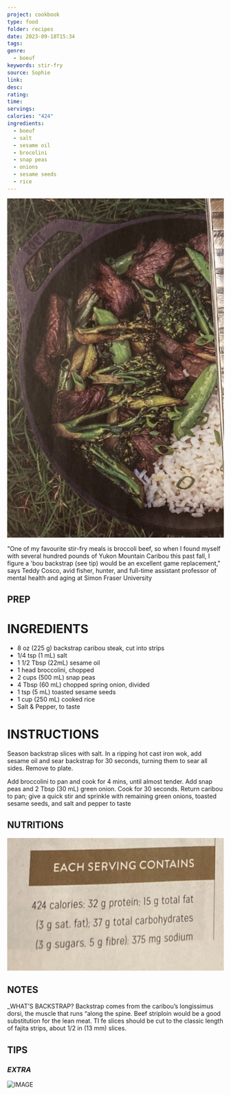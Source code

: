 ```yaml
---
project: cookbook
type: food
folder: recipes
date: 2023-09-18T15:34
tags: 
genre:
  - boeuf
keywords: stir-fry
source: Sophie
link: 
desc: 
rating: 
time: 
servings: 
calories: "424"
ingredients:
  - boeuf
  - salt
  - sesame oil
  - brocolini
  - snap peas
  - onions
  - sesame seeds
  - rice
---
```


![IMAGE](image_67.png)


"One of my favourite stir-fry meals is broccoli beef, so when I found myself with several hundred pounds of Yukon Mountain Caribou this past fall, I figure a 'bou backstrap (see tip) would be an excellent game replacement," says Teddy Cosco, avid fisher, hunter, and full-time assistant professor of mental health and aging at Simon Fraser University


## PREP


# INGREDIENTS

- 8 oz (225 g) backstrap caribou steak, cut into strips
- 1/4 tsp (1 mL) salt
- 1 1/2 Tbsp (22mL) sesame oil
- 1 head broccolini, chopped
- 2 cups (500 mL) snap peas
- 4 Tbsp (60 mL) chopped spring onion, divided
- 1 tsp (5 mL) toasted sesame seeds
- 1 cup (250 mL) cooked rice
- Salt & Pepper, to taste




# INSTRUCTIONS

Season backstrap slices with salt. In a ripping hot cast iron wok, add sesame oil and sear backstrap for 30 seconds, turning them to sear all sides. Remove to plate.

Add broccolini to pan and cook for 4 mins, until almost tender. Add snap peas and 2 Tbsp (30 mL) green onion. Cook for 30 seconds. Return caribou to pan; give a quick stir and sprinkle with remaining green onions, toasted sesame seeds, and salt and pepper to taste


## NUTRITIONS

![IMAGE](image_66.png)


## NOTES


_WHAT’S BACKSTRAP?
Backstrap comes from the caribou’s
longissimus dorsi, the muscle that runs
“along the spine. Beef striploin would be
a good substitution for the lean meat.
TI fe slices should be cut to the classic
length of fajita strips, about 1/2 in
(13 mm) slices.


## TIPS






### *EXTRA*

![IMAGE](image_68.png)
